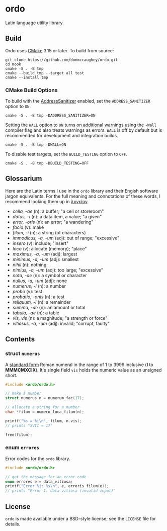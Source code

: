 # ordo

Latin language utility library.


## Build

Ordo uses [CMake][61] 3.15 or later.  To build from source:

    git clone https://github.com/donmccaughey/ordo.git
    cd mook
    cmake -S . -B tmp
    cmake --build tmp --target all test
    cmake --install tmp

### CMake Build Options

To build with the [AddressSanitizer][62] enabled, set the `ADDRESS_SANITIZER`
option to `ON`.

    cmake -S . -B tmp -DADDRESS_SANITIZER=ON

Setting the `WALL` option to `ON` turns on [additional warnings][63] using the
`-Wall` compiler flag and also treats warnings as errors.  `WALL` is off by
default but is recommended for development and integration builds.

    cmake -S . -B tmp -DWALL=ON

To disable test targets, set the `BUILD_TESTING` option to `OFF`.

    cmake -S . -B tmp -DBUILD_TESTING=OFF

[61]: https://cmake.org
[62]: https://clang.llvm.org/docs/LeakSanitizer.html
[63]: https://gcc.gnu.org/onlinedocs/gcc/Warning-Options.html#Warning-Options


## Glossarium

Here are the Latin terms I use in the `ordo` library and their Engish software
jargon equivalents.  For the full meaning and connotations of these words, I
recommend looking them up in [λογεῖον](https://logeion.uchicago.edu).

- _cella, -ae_ (n): a buffer; "a cell or storeroom"
- _datus, -i_ (n): a data item, a value; "a given"
- _error, -oris_ (n): an error; "a wandering"
- _facio_ (v): make
- _filum, -i_ (n): a string (of characters)
- _immodicus, -a, -um_ (adj): out of range; "excessive"
- _insero_ (v): include; "insert"
- _loco_ (v): allocate (memory); "place"
- _maximus, -a, -um_ (adj): largest
- _minimus, -a, -um_ (adj): smallest
- _nihil_ (n): nothing
- _nimius, -a, -um_ (adj): too large; "excessive"
- _nota, -ae_ (n): a symbol or character
- _nullus, -a, -um_ (adj): none
- _numerus, -i_ (n): a number
- _probo_ (v): test
- _probatio, -onis_ (n): a test
- _reliquum, -i_ (n): a remainder
- _summa, -ae_ (n): an amount or total
- _tabula, -ae_ (n): a table
- _vis, vis_ (n): a magnitude; "a strength or force"
- _vitiosus, -a, -um_ (adj): invalid; "corrupt, faulty"


## Contents

### struct `numerus`

A [standard form](https://en.wikipedia.org/wiki/Roman_numerals#Standard_form) 
Roman numeral in the range of 1 to 3999 inclusive (__I__ to __MMMCMXCIX__).
It's single field `vis` holds the numeric value as an unsigned short.

```c
#include <ordo/ordo.h>

// make a number
struct numerus n = numerum_fac(17);

// allocate a string for a number
char *filum = numero_loca_filum(n);

printf("%s = %i\n", filum, n.vis);  
// prints "XVII = 17"

free(filum);
```

### enum `errores`

Error codes for the `ordo` library.

```c
#include <ordo/ordo.h>

// get the message for an error code
enum errores e = data_vitiosa;
printf("Error %i: %s\n", e, erroris_filum(e));
// prints "Error 1: data vitiosa (invalid input)"
```


## License

`ordo` is made available under a BSD-style license; see the `LICENSE` file for
details.
